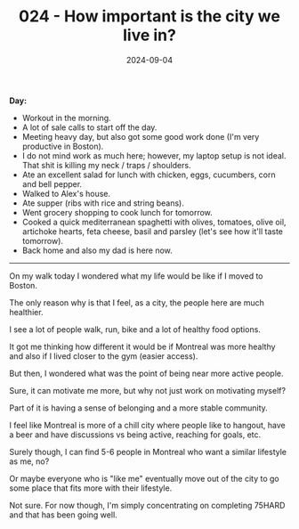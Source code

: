 ﻿---
title: 024 - How important is the city we live in?
date: 2024-09-04
categories: ["daily"]
tags: posts

---
**Day:**  

- Workout in the morning.
- A lot of sale calls to start off the day.
- Meeting heavy day, but also got some good work done (I'm very productive in Boston).
- I do not mind work as much here; however, my laptop setup is not ideal. That shit is killing my neck / traps / shoulders.
- Ate an excellent salad for lunch with chicken, eggs, cucumbers, corn and bell pepper.
- Walked to Alex's house.
- Ate supper (ribs with rice and string beans).
- Went grocery shopping to cook lunch for tomorrow.
- Cooked a quick mediterranean spaghetti with olives, tomatoes, olive oil, artichoke hearts, feta cheese, basil and parsley (let's see how it'll taste tomorrow).
- Back home and also my dad is here now.
---
On my walk today I wondered what my life would be like if I moved to Boston.

The only reason why is that I feel, as a city, the people here are much healthier.

I see a lot of people walk, run, bike and a lot of healthy food options.

It got me thinking how different it would be if Montreal was more healthy and also if I lived closer to the gym (easier access).

But then, I wondered what was the point of being near more active people.

Sure, it can motivate me more, but why not just work on motivating myself?

Part of it is having a sense of belonging and a more stable community.

I feel like Montreal is more of a chill city where people like to hangout, have a beer and have discussions vs being active, reaching for goals, etc.

Surely though, I can find 5-6 people in Montreal who want a similar lifestyle as me, no?

Or maybe everyone who is "like me" eventually move out of the city to go some place that fits more with their lifestyle.

Not sure. For now though, I'm simply concentrating on completing 75HARD and that has been going well.


